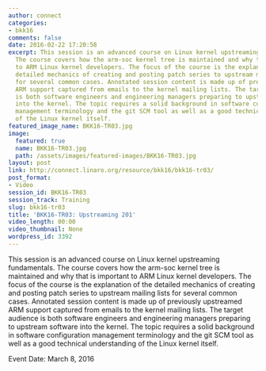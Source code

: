 ```yaml
---
author: connect
categories:
- bkk16
comments: false
date: 2016-02-22 17:20:58
excerpt: This session is an advanced course on Linux kernel upstreaming fundamentals.
  The course covers how the arm-soc kernel tree is maintained and why that is important
  to ARM Linux kernel developers. The focus of the course is the explanation of the
  detailed mechanics of creating and posting patch series to upstream mailing lists
  for several common cases. Annotated session content is made up of previously upstreamed
  ARM support captured from emails to the kernel mailing lists. The target audience
  is both software engineers and engineering managers preparing to upstream software
  into the kernel. The topic requires a solid background in software configuration
  management terminology and the git SCM tool as well as a good technical understanding
  of the Linux kernel itself.
featured_image_name: BKK16-TR03.jpg
image:
  featured: true
  name: BKK16-TR03.jpg
  path: /assets/images/featured-images/BKK16-TR03.jpg
layout: post
link: http://connect.linaro.org/resource/bkk16/bkk16-tr03/
post_format:
- Video
session_id: BKK16-TR03
session_track: Training
slug: bkk16-tr03
title: 'BKK16-TR03: Upstreaming 201'
video_length: 00:00
video_thumbnail: None
wordpress_id: 3392
---
```


This session is an advanced course on Linux kernel upstreaming fundamentals. The course covers how the arm-soc kernel tree is maintained and why that is important to ARM Linux kernel developers. The focus of the course is the explanation of the detailed mechanics of creating and posting patch series to upstream mailing lists for several common cases. Annotated session content is made up of previously upstreamed ARM support captured from emails to the kernel mailing lists. The target audience is both software engineers and engineering managers preparing to upstream software into the kernel. The topic requires a solid background in software configuration management terminology and the git SCM tool as well as a good technical understanding of the Linux kernel itself.

Event Date: March 8, 2016